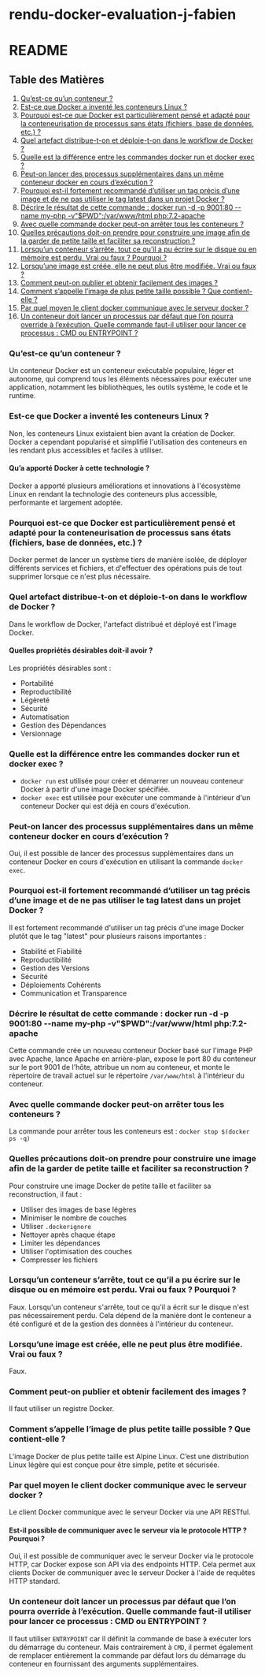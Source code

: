 # rendu-docker-evaluation-j-fabien

# README

## Table des Matières
1. [Qu’est-ce qu’un conteneur ?](#quest-ce-quun-conteneur)
2. [Est-ce que Docker a inventé les conteneurs Linux ?](#est-ce-que-docker-a-inventé-les-conteneurs-linux)
3. [Pourquoi est-ce que Docker est particulièrement pensé et adapté pour la conteneurisation de processus sans états (fichiers, base de données, etc.) ?](#pourquoi-est-ce-que-docker-est-particulièrement-pensé-et-adapté-pour-la-conteneurisation-de-processus-sans-états-fichiers-base-de-données-etc)
4. [Quel artefact distribue-t-on et déploie-t-on dans le workflow de Docker ?](#quel-artefact-distribue-t-on-et-déploie-t-on-dans-le-workflow-de-docker)
5. [Quelle est la différence entre les commandes docker run et docker exec ?](#quelle-est-la-différence-entre-les-commandes-docker-run-et-docker-exec)
6. [Peut-on lancer des processus supplémentaires dans un même conteneur docker en cours d’exécution ?](#peut-on-lancer-des-processus-supplémentaires-dans-un-même-conteneur-docker-en-cours-dexécution)
7. [Pourquoi est-il fortement recommandé d’utiliser un tag précis d’une image et de ne pas utiliser le tag latest dans un projet Docker ?](#pourquoi-est-il-fortement-recommandé-dutiliser-un-tag-précis-dune-image-et-de-ne-pas-utiliser-le-tag-latest-dans-un-projet-docker)
8. [Décrire le résultat de cette commande : docker run -d -p 9001:80 --name my-php -v"$PWD":/var/www/html php:7.2-apache](#décrire-le-résultat-de-cette-commande--docker-run--d--p-900180---name-my-php--vPWDvarwwwhtml-php72-apache)
9. [Avec quelle commande docker peut-on arrêter tous les conteneurs ?](#avec-quelle-commande-docker-peut-on-arrêter-tous-les-conteneurs)
10. [Quelles précautions doit-on prendre pour construire une image afin de la garder de petite taille et faciliter sa reconstruction ?](#quelles-précautions-doit-on-prendre-pour-construire-une-image-afin-de-la-garder-de-petite-taille-et-faciliter-sa-reconstruction)
11. [Lorsqu’un conteneur s’arrête, tout ce qu’il a pu écrire sur le disque ou en mémoire est perdu. Vrai ou faux ? Pourquoi ?](#lorsquun-conteneur-sarrête-tout-ce-quil-a-pu-écrire-sur-le-disque-ou-en-mémoire-est-perdu-vrai-ou-faux--pourquoi)
12. [Lorsqu’une image est créée, elle ne peut plus être modifiée. Vrai ou faux ?](#lorsquune-image-est-créée-elle-ne-peut-plus-être-modifiée-vrai-ou-faux)
13. [Comment peut-on publier et obtenir facilement des images ?](#comment-peut-on-publier-et-obtenir-facilement-des-images)
14. [Comment s’appelle l’image de plus petite taille possible ? Que contient-elle ?](#comment-sappelle-limage-de-plus-petite-taille-possible--que-contient-elle)
15. [Par quel moyen le client docker communique avec le serveur docker ?](#par-quel-moyen-le-client-docker-communique-avec-le-serveur-docker)
16. [Un conteneur doit lancer un processus par défaut que l’on pourra override à l’exécution. Quelle commande faut-il utiliser pour lancer ce processus : CMD ou ENTRYPOINT ?](#un-conteneur-doit-lancer-un-processus-par-défaut-que-lon-pourra-override-à-lexécution--quelle-commande-faut-il-utiliser-pour-lancer-ce-processus--cmd-ou-entrypoint)

### Qu’est-ce qu’un conteneur ?
Un conteneur Docker est un conteneur exécutable populaire, léger et autonome, qui comprend tous les éléments nécessaires pour exécuter une application, notamment les bibliothèques, les outils système, le code et le runtime.

### Est-ce que Docker a inventé les conteneurs Linux ?
Non, les conteneurs Linux existaient bien avant la création de Docker. Docker a cependant popularisé et simplifié l'utilisation des conteneurs en les rendant plus accessibles et faciles à utiliser.

#### Qu’a apporté Docker à cette technologie ?
Docker a apporté plusieurs améliorations et innovations à l'écosystème Linux en rendant la technologie des conteneurs plus accessible, performante et largement adoptée.

### Pourquoi est-ce que Docker est particulièrement pensé et adapté pour la conteneurisation de processus sans états (fichiers, base de données, etc.) ?
Docker permet de lancer un système tiers de manière isolée, de déployer différents services et fichiers, et d'effectuer des opérations puis de tout supprimer lorsque ce n'est plus nécessaire.

### Quel artefact distribue-t-on et déploie-t-on dans le workflow de Docker ?
Dans le workflow de Docker, l'artefact distribué et déployé est l'image Docker.

#### Quelles propriétés désirables doit-il avoir ?
Les propriétés désirables sont :
- Portabilité
- Reproductibilité
- Légèreté
- Sécurité
- Automatisation
- Gestion des Dépendances
- Versionnage

### Quelle est la différence entre les commandes docker run et docker exec ?
- `docker run` est utilisée pour créer et démarrer un nouveau conteneur Docker à partir d'une image Docker spécifiée.
- `docker exec` est utilisée pour exécuter une commande à l'intérieur d'un conteneur Docker qui est déjà en cours d'exécution.

### Peut-on lancer des processus supplémentaires dans un même conteneur docker en cours d’exécution ?
Oui, il est possible de lancer des processus supplémentaires dans un conteneur Docker en cours d'exécution en utilisant la commande `docker exec`.

### Pourquoi est-il fortement recommandé d’utiliser un tag précis d’une image et de ne pas utiliser le tag latest dans un projet Docker ?
Il est fortement recommandé d'utiliser un tag précis d'une image Docker plutôt que le tag "latest" pour plusieurs raisons importantes :
- Stabilité et Fiabilité
- Reproductibilité
- Gestion des Versions
- Sécurité
- Déploiements Cohérents
- Communication et Transparence

### Décrire le résultat de cette commande : docker run -d -p 9001:80 --name my-php -v"$PWD":/var/www/html php:7.2-apache
Cette commande crée un nouveau conteneur Docker basé sur l'image PHP avec Apache, lance Apache en arrière-plan, expose le port 80 du conteneur sur le port 9001 de l'hôte, attribue un nom au conteneur, et monte le répertoire de travail actuel sur le répertoire `/var/www/html` à l'intérieur du conteneur.

### Avec quelle commande docker peut-on arrêter tous les conteneurs ?
La commande pour arrêter tous les conteneurs est : `docker stop $(docker ps -q)`

### Quelles précautions doit-on prendre pour construire une image afin de la garder de petite taille et faciliter sa reconstruction ?
Pour construire une image Docker de petite taille et faciliter sa reconstruction, il faut :
- Utiliser des images de base légères
- Minimiser le nombre de couches
- Utiliser `.dockerignore`
- Nettoyer après chaque étape
- Limiter les dépendances
- Utiliser l'optimisation des couches
- Compresser les fichiers

### Lorsqu’un conteneur s’arrête, tout ce qu’il a pu écrire sur le disque ou en mémoire est perdu. Vrai ou faux ? Pourquoi ?
Faux. Lorsqu'un conteneur s'arrête, tout ce qu'il a écrit sur le disque n'est pas nécessairement perdu. Cela dépend de la manière dont le conteneur a été configuré et de la gestion des données à l'intérieur du conteneur.

### Lorsqu’une image est créée, elle ne peut plus être modifiée. Vrai ou faux ?
Faux.

### Comment peut-on publier et obtenir facilement des images ?
Il faut utiliser un registre Docker.

### Comment s’appelle l’image de plus petite taille possible ? Que contient-elle ?
L'image Docker de plus petite taille est Alpine Linux. C’est une distribution Linux légère qui est conçue pour être simple, petite et sécurisée.

### Par quel moyen le client docker communique avec le serveur docker ?
Le client Docker communique avec le serveur Docker via une API RESTful.

#### Est-il possible de communiquer avec le serveur via le protocole HTTP ? Pourquoi ?
Oui, il est possible de communiquer avec le serveur Docker via le protocole HTTP, car Docker expose son API via des endpoints HTTP. Cela permet aux clients Docker de communiquer avec le serveur Docker à l'aide de requêtes HTTP standard.

### Un conteneur doit lancer un processus par défaut que l’on pourra override à l’exécution. Quelle commande faut-il utiliser pour lancer ce processus : CMD ou ENTRYPOINT ?
Il faut utiliser `ENTRYPOINT` car il définit la commande de base à exécuter lors du démarrage du conteneur. Mais contrairement à `CMD`, il permet également de remplacer entièrement la commande par défaut lors du démarrage du conteneur en fournissant des arguments supplémentaires.


